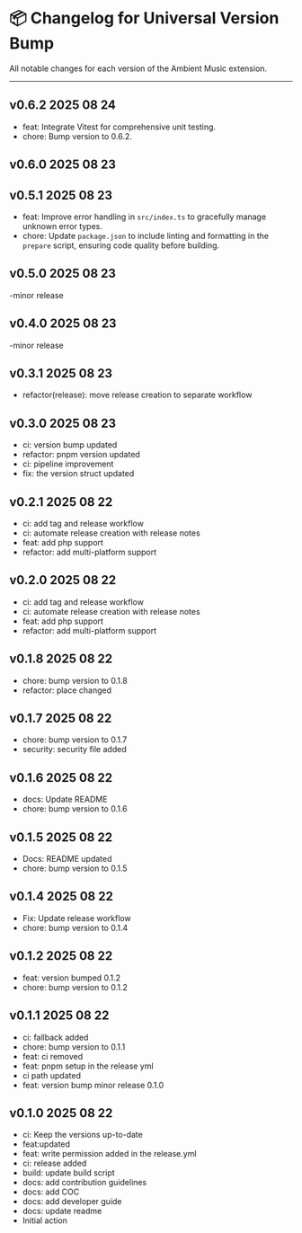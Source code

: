 # 📦 Changelog for Universal Version Bump

All notable changes for each version of the Ambient Music extension.

---

## v0.6.2 2025 08 24

- feat: Integrate Vitest for comprehensive unit testing.
- chore: Bump version to 0.6.2.

## v0.6.0 2025 08 23

## v0.5.1 2025 08 23

- feat: Improve error handling in `src/index.ts` to gracefully manage unknown error types.
- chore: Update `package.json` to include linting and formatting in the `prepare` script, ensuring code quality before building.

## v0.5.0 2025 08 23

-minor release

## v0.4.0 2025 08 23

-minor release

## v0.3.1 2025 08 23

- refactor(release): move release creation to separate workflow

## v0.3.0 2025 08 23

- ci: version bump updated
- refactor: pnpm version updated
- ci: pipeline improvement
- fix: the version struct updated

## v0.2.1 2025 08 22

- ci: add tag and release workflow
- ci: automate release creation with release notes
- feat: add php support
- refactor: add multi-platform support

## v0.2.0 2025 08 22

- ci: add tag and release workflow
- ci: automate release creation with release notes
- feat: add php support
- refactor: add multi-platform support

## v0.1.8 2025 08 22

- chore: bump version to 0.1.8
- refactor: place changed

## v0.1.7 2025 08 22

- chore: bump version to 0.1.7
- security: security file added

## v0.1.6 2025 08 22

- docs: Update README
- chore: bump version to 0.1.6

## v0.1.5 2025 08 22

- Docs: README updated
- chore: bump version to 0.1.5

## v0.1.4 2025 08 22

- Fix: Update release workflow
- chore: bump version to 0.1.4

## v0.1.2 2025 08 22

- feat: version bumped 0.1.2
- chore: bump version to 0.1.2

## v0.1.1 2025 08 22

- ci: fallback added
- chore: bump version to 0.1.1
- feat: ci removed
- feat: pnpm setup in the release yml
- ci path updated
- feat: version bump minor release 0.1.0

## v0.1.0 2025 08 22

- ci: Keep the versions up-to-date
- feat:updated
- feat: write permission added in the release.yml
- ci: release added
- build: update build script
- docs: add contribution guidelines
- docs: add COC
- docs: add developer guide
- docs: update readme
- Initial action

